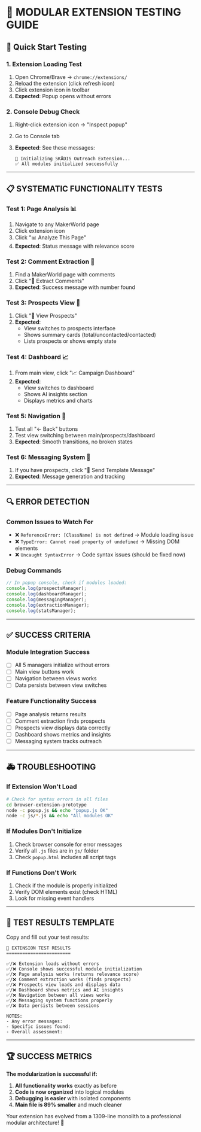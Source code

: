 # 🧪 MODULAR EXTENSION TESTING GUIDE

## 🚀 Quick Start Testing

### 1. **Extension Loading Test**

1. Open Chrome/Brave → `chrome://extensions/`
2. Reload the extension (click refresh icon)
3. Click extension icon in toolbar
4. **Expected**: Popup opens without errors

### 2. **Console Debug Check**

1. Right-click extension icon → "Inspect popup"
2. Go to Console tab
3. **Expected**: See these messages:

   ```console
   🚀 Initializing SKÅDIS Outreach Extension...
   ✅ All modules initialized successfully
   ```

---

## 📋 SYSTEMATIC FUNCTIONALITY TESTS

### **Test 1: Page Analysis** 📊

1. Navigate to any MakerWorld page
2. Click extension icon
3. Click "📊 Analyze This Page"
4. **Expected**: Status message with relevance score

### **Test 2: Comment Extraction** 💬

1. Find a MakerWorld page with comments
2. Click "💬 Extract Comments"
3. **Expected**: Success message with number found

### **Test 3: Prospects View** 👥

1. Click "👥 View Prospects"
2. **Expected**:
   - View switches to prospects interface
   - Shows summary cards (total/uncontacted/contacted)
   - Lists prospects or shows empty state

### **Test 4: Dashboard** 📈

1. From main view, click "📈 Campaign Dashboard"
2. **Expected**:
   - View switches to dashboard
   - Shows AI insights section
   - Displays metrics and charts

### **Test 5: Navigation** 🔄

1. Test all "← Back" buttons
2. Test view switching between main/prospects/dashboard
3. **Expected**: Smooth transitions, no broken states

### **Test 6: Messaging System** 📧

1. If you have prospects, click "📧 Send Template Message"
2. **Expected**: Message generation and tracking

---

## 🔍 ERROR DETECTION

### **Common Issues to Watch For**

- ❌ `ReferenceError: [ClassName] is not defined` → Module loading issue
- ❌ `TypeError: Cannot read property of undefined` → Missing DOM elements
- ❌ `Uncaught SyntaxError` → Code syntax issues (should be fixed now)

### **Debug Commands**

```javascript
// In popup console, check if modules loaded:
console.log(prospectsManager);
console.log(dashboardManager);
console.log(messagingManager);
console.log(extractionManager);
console.log(statsManager);
```

---

## ✅ SUCCESS CRITERIA

### **Module Integration Success**

- [ ] All 5 managers initialize without errors
- [ ] Main view buttons work
- [ ] Navigation between views works
- [ ] Data persists between view switches

### **Feature Functionality Success**

- [ ] Page analysis returns results
- [ ] Comment extraction finds prospects
- [ ] Prospects view displays data correctly
- [ ] Dashboard shows metrics and insights
- [ ] Messaging system tracks outreach

---

## 🚑 TROUBLESHOOTING

### **If Extension Won't Load**

```bash
# Check for syntax errors in all files
cd browser-extension-prototype
node -c popup.js && echo "popup.js OK"
node -c js/*.js && echo "All modules OK"
```

### **If Modules Don't Initialize**

1. Check browser console for error messages
2. Verify all `.js` files are in `js/` folder
3. Check `popup.html` includes all script tags

### **If Functions Don't Work**

1. Check if the module is properly initialized
2. Verify DOM elements exist (check HTML)
3. Look for missing event handlers

---

## 🎯 TEST RESULTS TEMPLATE

Copy and fill out your test results:

```text
🧪 EXTENSION TEST RESULTS
========================

✅/❌ Extension loads without errors
✅/❌ Console shows successful module initialization  
✅/❌ Page analysis works (returns relevance score)
✅/❌ Comment extraction works (finds prospects)
✅/❌ Prospects view loads and displays data
✅/❌ Dashboard shows metrics and AI insights
✅/❌ Navigation between all views works
✅/❌ Messaging system functions properly
✅/❌ Data persists between sessions

NOTES:
- Any error messages: 
- Specific issues found:
- Overall assessment:
```

---

## 🏆 SUCCESS METRICS

**The modularization is successful if:**

1. **All functionality works** exactly as before
2. **Code is now organized** into logical modules
3. **Debugging is easier** with isolated components
4. **Main file is 89% smaller** and much cleaner

Your extension has evolved from a 1309-line monolith to a professional modular architecture! 🚀

